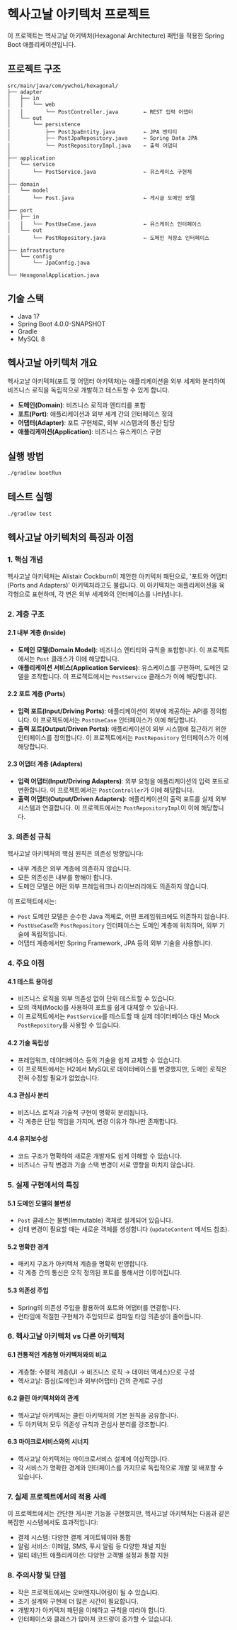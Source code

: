 # 헥사고날 아키텍처 프로젝트

이 프로젝트는 헥사고날 아키텍처(Hexagonal Architecture) 패턴을 적용한 Spring Boot 애플리케이션입니다.

## 프로젝트 구조

```
src/main/java/com/ywchoi/hexagonal/
├── adapter
│   ├── in
│   │   └── web
│   │       └── PostController.java        ← REST 입력 어댑터
│   └── out
│       └── persistence
│           ├── PostJpaEntity.java         ← JPA 엔티티
│           ├── PostJpaRepository.java     ← Spring Data JPA
│           └── PostRepositoryImpl.java    ← 출력 어댑터
│
├── application
│   └── service
│       └── PostService.java               ← 유스케이스 구현체
│
├── domain
│   └── model
│       └── Post.java                      ← 게시글 도메인 모델
│
├── port
│   ├── in
│   │   └── PostUseCase.java               ← 유스케이스 인터페이스
│   └── out
│       └── PostRepository.java            ← 도메인 저장소 인터페이스
│
├── infrastructure
│   └── config
│       └── JpaConfig.java
│
└── HexagonalApplication.java
```

## 기술 스택

- Java 17
- Spring Boot 4.0.0-SNAPSHOT
- Gradle
- MySQL 8

## 헥사고날 아키텍처 개요

헥사고날 아키텍처(포트 및 어댑터 아키텍처)는 애플리케이션을 외부 세계와 분리하여 비즈니스 로직을 독립적으로 개발하고 테스트할 수 있게 합니다.

- **도메인(Domain)**: 비즈니스 로직과 엔티티를 포함
- **포트(Port)**: 애플리케이션과 외부 세계 간의 인터페이스 정의
- **어댑터(Adapter)**: 포트 구현체로, 외부 시스템과의 통신 담당
- **애플리케이션(Application)**: 비즈니스 유스케이스 구현

## 실행 방법

```bash
./gradlew bootRun
```

## 테스트 실행

```bash
./gradlew test
```

## 헥사고날 아키텍처의 특징과 이점

### 1. 핵심 개념

헥사고날 아키텍처는 Alistair Cockburn이 제안한 아키텍처 패턴으로, '포트와 어댑터(Ports and Adapters)' 아키텍처라고도 불립니다. 이 아키텍처는 애플리케이션을 육각형으로 표현하며, 각 변은 외부 세계와의 인터페이스를 나타냅니다.

### 2. 계층 구조

#### 2.1 내부 계층 (Inside)
- **도메인 모델(Domain Model)**: 비즈니스 엔티티와 규칙을 포함합니다. 이 프로젝트에서는 `Post` 클래스가 이에 해당합니다.
- **애플리케이션 서비스(Application Services)**: 유스케이스를 구현하며, 도메인 모델을 조작합니다. 이 프로젝트에서는 `PostService` 클래스가 이에 해당합니다.

#### 2.2 포트 계층 (Ports)
- **입력 포트(Input/Driving Ports)**: 애플리케이션이 외부에 제공하는 API를 정의합니다. 이 프로젝트에서는 `PostUseCase` 인터페이스가 이에 해당합니다.
- **출력 포트(Output/Driven Ports)**: 애플리케이션이 외부 시스템에 접근하기 위한 인터페이스를 정의합니다. 이 프로젝트에서는 `PostRepository` 인터페이스가 이에 해당합니다.

#### 2.3 어댑터 계층 (Adapters)
- **입력 어댑터(Input/Driving Adapters)**: 외부 요청을 애플리케이션의 입력 포트로 변환합니다. 이 프로젝트에서는 `PostController`가 이에 해당합니다.
- **출력 어댑터(Output/Driven Adapters)**: 애플리케이션의 출력 포트를 실제 외부 시스템과 연결합니다. 이 프로젝트에서는 `PostRepositoryImpl`이 이에 해당합니다.

### 3. 의존성 규칙

헥사고날 아키텍처의 핵심 원칙은 의존성 방향입니다:
- 내부 계층은 외부 계층에 의존하지 않습니다.
- 모든 의존성은 내부를 향해야 합니다.
- 도메인 모델은 어떤 외부 프레임워크나 라이브러리에도 의존하지 않습니다.

이 프로젝트에서는:
- `Post` 도메인 모델은 순수한 Java 객체로, 어떤 프레임워크에도 의존하지 않습니다.
- `PostUseCase`와 `PostRepository` 인터페이스는 도메인 계층에 위치하며, 외부 기술에 독립적입니다.
- 어댑터 계층에서만 Spring Framework, JPA 등의 외부 기술을 사용합니다.

### 4. 주요 이점

#### 4.1 테스트 용이성
- 비즈니스 로직을 외부 의존성 없이 단위 테스트할 수 있습니다.
- 모의 객체(Mock)를 사용하여 포트를 쉽게 대체할 수 있습니다.
- 이 프로젝트에서는 `PostService`를 테스트할 때 실제 데이터베이스 대신 Mock `PostRepository`를 사용할 수 있습니다.

#### 4.2 기술 독립성
- 프레임워크, 데이터베이스 등의 기술을 쉽게 교체할 수 있습니다.
- 이 프로젝트에서는 H2에서 MySQL로 데이터베이스를 변경했지만, 도메인 로직은 전혀 수정할 필요가 없었습니다.

#### 4.3 관심사 분리
- 비즈니스 로직과 기술적 구현이 명확히 분리됩니다.
- 각 계층은 단일 책임을 가지며, 변경 이유가 하나만 존재합니다.

#### 4.4 유지보수성
- 코드 구조가 명확하여 새로운 개발자도 쉽게 이해할 수 있습니다.
- 비즈니스 규칙 변경과 기술 스택 변경이 서로 영향을 미치지 않습니다.

### 5. 실제 구현에서의 특징

#### 5.1 도메인 모델의 불변성
- `Post` 클래스는 불변(Immutable) 객체로 설계되어 있습니다.
- 상태 변경이 필요할 때는 새로운 객체를 생성합니다 (`updateContent` 메서드 참조).

#### 5.2 명확한 경계
- 패키지 구조가 아키텍처 계층을 명확히 반영합니다.
- 각 계층 간의 통신은 오직 정의된 포트를 통해서만 이루어집니다.

#### 5.3 의존성 주입
- Spring의 의존성 주입을 활용하여 포트와 어댑터를 연결합니다.
- 런타임에 적절한 구현체가 주입되므로 컴파일 타임 의존성이 줄어듭니다.

### 6. 헥사고날 아키텍처 vs 다른 아키텍처

#### 6.1 전통적인 계층형 아키텍처와의 비교
- 계층형: 수평적 계층(UI → 비즈니스 로직 → 데이터 액세스)으로 구성
- 헥사고날: 중심(도메인)과 외부(어댑터) 간의 관계로 구성

#### 6.2 클린 아키텍처와의 관계
- 헥사고날 아키텍처는 클린 아키텍처의 기본 원칙을 공유합니다.
- 두 아키텍처 모두 의존성 규칙과 관심사 분리를 강조합니다.

#### 6.3 마이크로서비스와의 시너지
- 헥사고날 아키텍처는 마이크로서비스 설계에 이상적입니다.
- 각 서비스가 명확한 경계와 인터페이스를 가지므로 독립적으로 개발 및 배포할 수 있습니다.

### 7. 실제 프로젝트에서의 적용 사례

이 프로젝트에서는 간단한 게시판 기능을 구현했지만, 헥사고날 아키텍처는 다음과 같은 복잡한 시스템에서도 효과적입니다:

- 결제 시스템: 다양한 결제 게이트웨이와 통합
- 알림 서비스: 이메일, SMS, 푸시 알림 등 다양한 채널 지원
- 멀티 테넌트 애플리케이션: 다양한 고객별 설정과 통합 지원

### 8. 주의사항 및 단점

- 작은 프로젝트에서는 오버엔지니어링이 될 수 있습니다.
- 초기 설계와 구현에 더 많은 시간이 필요합니다.
- 개발자가 아키텍처 패턴을 이해하고 규칙을 따라야 합니다.
- 인터페이스와 클래스가 많아져 코드량이 증가할 수 있습니다.